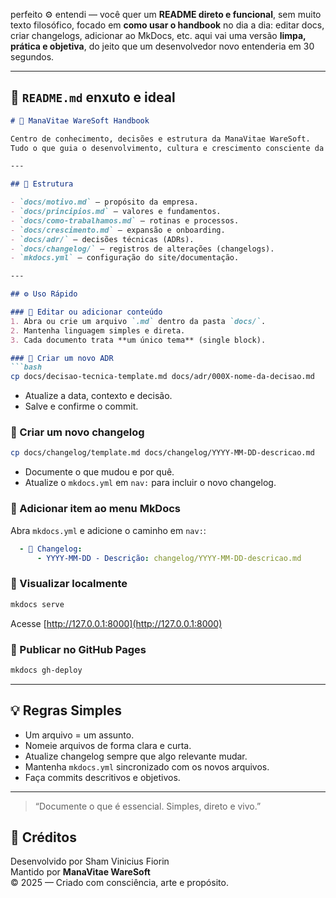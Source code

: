 perfeito ⚙️ entendi — você quer um **README direto e funcional**, sem muito texto filosófico, focado em **como usar o handbook** no dia a dia: editar docs, criar changelogs, adicionar ao MkDocs, etc.
aqui vai uma versão **limpa, prática e objetiva**, do jeito que um desenvolvedor novo entenderia em 30 segundos.

---

## 🧩 `README.md` enxuto e ideal

````markdown
# 🌿 ManaVitae WareSoft Handbook

Centro de conhecimento, decisões e estrutura da ManaVitae WareSoft.  
Tudo o que guia o desenvolvimento, cultura e crescimento consciente da empresa.

---

## 📁 Estrutura

- `docs/motivo.md` — propósito da empresa.  
- `docs/principios.md` — valores e fundamentos.  
- `docs/como-trabalhamos.md` — rotinas e processos.  
- `docs/crescimento.md` — expansão e onboarding.  
- `docs/adr/` — decisões técnicas (ADRs).  
- `docs/changelog/` — registros de alterações (changelogs).  
- `mkdocs.yml` — configuração do site/documentação.  

---

## ⚙️ Uso Rápido

### 🔹 Editar ou adicionar conteúdo
1. Abra ou crie um arquivo `.md` dentro da pasta `docs/`.  
2. Mantenha linguagem simples e direta.  
3. Cada documento trata **um único tema** (single block).  

### 🔹 Criar um novo ADR
```bash
cp docs/decisao-tecnica-template.md docs/adr/000X-nome-da-decisao.md
````

* Atualize a data, contexto e decisão.
* Salve e confirme o commit.

### 🔹 Criar um novo changelog

```bash
cp docs/changelog/template.md docs/changelog/YYYY-MM-DD-descricao.md
```

* Documente o que mudou e por quê.
* Atualize o `mkdocs.yml` em `nav:` para incluir o novo changelog.

### 🔹 Adicionar item ao menu MkDocs

Abra `mkdocs.yml` e adicione o caminho em `nav:`:

```yaml
  - 📜 Changelog:
      - YYYY-MM-DD - Descrição: changelog/YYYY-MM-DD-descricao.md
```

### 🔹 Visualizar localmente

```bash
mkdocs serve
```

Acesse [http://127.0.0.1:8000](http://127.0.0.1:8000)

### 🔹 Publicar no GitHub Pages

```bash
mkdocs gh-deploy
```

---

## 💡 Regras Simples

* Um arquivo = um assunto.
* Nomeie arquivos de forma clara e curta.
* Atualize changelog sempre que algo relevante mudar.
* Mantenha `mkdocs.yml` sincronizado com os novos arquivos.
* Faça commits descritivos e objetivos.

---

> “Documente o que é essencial.
> Simples, direto e vivo.”


## 🪷 Créditos

Desenvolvido por Sham Vinicius Fiorin  
Mantido por **ManaVitae WareSoft**   
© 2025 — Criado com consciência, arte e propósito.  
